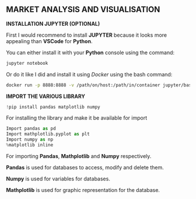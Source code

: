 ## MARKET ANALYSIS AND VISUALISATION

__INSTALLATION JUPYTER (OPTIONAL)__

First I would recommend to install __JUPYTER__ because it looks more appealing than __VSCode__ for __Python__.

You can either install it with your __Python__ console using the command:

```python
jupyter notebook
```

Or do it like I did and install it using *Docker* using the bash command:

```bash
docker run -p 8888:8888 -v /path/on/host:/path/in/container jupyter/base-notebook
```

__IMPORT THE VARIOUS LIBRARY__ 

```python
!pip install pandas matplotlib numpy
```

For installing the library and make it be available for import

```python
Import pandas as pd
Import mathplotlib.pyplot as plt
Import numpy as np
%matplotlib inline
```

For importing __Pandas__, __Mathplotlib__ and __Numpy__ respectively.

__Pandas__ is used for databases to access, modify and delete them.

__Numpy__ is used for variables for databases.

__Mathplotlib__ is used for graphic representation for the database.

